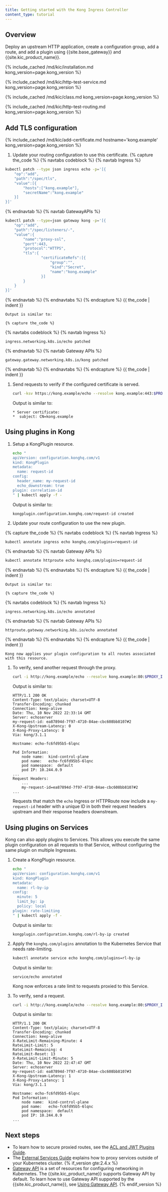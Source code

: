 ```yaml
---
title: Getting started with the Kong Ingress Controller
content_type: tutorial
---
```


## Overview

Deploy an upstream HTTP application, create a configuration group, add a route, and add a plugin using 
{{site.base_gateway}} and {{site.kic_product_name}}.

{% include_cached /md/kic/installation.md kong_version=page.kong_version %}

{% include_cached /md/kic/http-test-service.md kong_version=page.kong_version %}

{% include_cached /md/kic/class.md kong_version=page.kong_version %}

{% include_cached /md/kic/http-test-routing.md kong_version=page.kong_version %}

## Add TLS configuration

{% include_cached /md/kic/add-certificate.md hostname='kong.example' kong_version=page.kong_version %}

1. Update your routing configuration to use this certificate.
 {% capture the_code %}
{% navtabs codeblock %}
{% navtab Ingress %}
```bash
kubectl patch --type json ingress echo -p='[{
    "op":"add",
	"path":"/spec/tls",
	"value":[{
        "hosts":["kong.example"],
		"secretName":"kong.example"
    }]
}]'
```
{% endnavtab %}
{% navtab GatewayAPIs %}
```bash
kubectl patch --type=json gateway kong -p='[{
    "op":"add",
	"path":"/spec/listeners/-",
	"value":{
		"name":"proxy-ssl",
		"port":443,
		"protocol":"HTTPS",
		"tls":{
				"certificateRefs":[{
				    "group":"",
					"kind":"Secret",
					"name":"kong.example"
				}]
		}
    }
}]'

```
{% endnavtab %}
{% endnavtabs %}
{% endcapture %}
{{ the_code | indent }}

    Output is similar to:

    {% capture the_code %}
{% navtabs codeblock %}
{% navtab Ingress %}
```text
ingress.networking.k8s.io/echo patched
```
{% endnavtab %}
{% navtab Gateway APIs %}
```text
gateway.gateway.networking.k8s.io/kong patched
```
{% endnavtab %}
{% endnavtabs %}
{% endcapture %}
{{ the_code | indent }}

1. Send requests to verify if the configured certificate is served.

    ```bash
    curl -ksv https://kong.example/echo --resolve kong.example:443:$PROXY_IP 2>&1 | grep -A1 "certificate:"
    ```
    Output is similar to:
    ```text
    * Server certificate:
    *  subject: CN=kong.example
    ```

## Using plugins in Kong

1. Setup a KongPlugin resource.

    ```bash
    echo "
    apiVersion: configuration.konghq.com/v1
    kind: KongPlugin
    metadata:
      name: request-id
    config:
      header_name: my-request-id
      echo_downstream: true
    plugin: correlation-id
    " | kubectl apply -f -
    ```
    Output is similar to:
    ```text
    kongplugin.configuration.konghq.com/request-id created
    ```
1. Update your route configuration to use the new plugin.

 {% capture the_code %}
{% navtabs codeblock %}
{% navtab Ingress %}
```bash
kubectl annotate ingress echo konghq.com/plugins=request-id
```
{% endnavtab %}
{% navtab Gateway APIs %}
```bash
kubectl annotate httproute echo konghq.com/plugins=request-id
```
{% endnavtab %}
{% endnavtabs %}
{% endcapture %}
{{ the_code | indent }}

    Output is similar to:

    {% capture the_code %}
{% navtabs codeblock %}
{% navtab Ingress %}
```text
ingress.networking.k8s.io/echo annotated
```
{% endnavtab %}
{% navtab Gateway APIs %}
```text
httproute.gateway.networking.k8s.io/echo annotated
```
{% endnavtab %}
{% endnavtabs %}
{% endcapture %}
{{ the_code | indent }}


    Kong now applies your plugin configuration to all routes associated with this resource.

1.  To verify, send another request through the proxy.

    ```bash
    curl -i http://kong.example/echo --resolve kong.example:80:$PROXY_IP
    ```
    Output is similar to:
    ```text
    HTTP/1.1 200 OK
    Content-Type: text/plain; charset=UTF-8
    Transfer-Encoding: chunked
    Connection: keep-alive
    Date: Thu, 10 Nov 2022 22:33:14 GMT
    Server: echoserver
    my-request-id: ea87894d-7f97-4710-84ae-cbc608bb8107#2
    X-Kong-Upstream-Latency: 0
    X-Kong-Proxy-Latency: 0
    Via: kong/3.1.1
    
    Hostname: echo-fc6fd95b5-6lqnc

    Pod Information:
    	node name:	kind-control-plane
    	pod name:	echo-fc6fd95b5-6lqnc
    	pod namespace:	default
    	pod IP:	10.244.0.9
    ...
    Request Headers:
        ...
    	my-request-id=ea87894d-7f97-4710-84ae-cbc608bb8107#2
    ...
    ```
    Requests that match the `echo` Ingress or HTTPRoute now include a `my-request-id` header with a unique ID in both their request headers upstream and their response headers downstream.

## Using plugins on Services

Kong can also apply plugins to Services. This allows you execute the same
plugin configuration on all requests to that Service, without configuring the same plugin on multiple Ingresses.

1. Create a KongPlugin resource.

    ```bash
    echo "
    apiVersion: configuration.konghq.com/v1
    kind: KongPlugin
    metadata:
      name: rl-by-ip
    config:
      minute: 5
      limit_by: ip
      policy: local
    plugin: rate-limiting
    " | kubectl apply -f -
    ```
    Output is similar to:
    ```text
    kongplugin.configuration.konghq.com/rl-by-ip created
    ```
1. Apply the `konghq.com/plugins` annotation to the Kubernetes Service that needs rate-limiting.

    ```bash
    kubectl annotate service echo konghq.com/plugins=rl-by-ip
    ```
    Output is similar to:
    ```text
    service/echo annotated
    ```
    Kong now enforces a rate limit to requests proxied to this Service.        
1. To verify, send a request.
    ```bash
    curl -i http://kong.example/echo --resolve kong.example:80:$PROXY_IP
    ```
    Output is similar to:
    ```text
    HTTP/1.1 200 OK
    Content-Type: text/plain; charset=UTF-8
    Transfer-Encoding: chunked
    Connection: keep-alive
    X-RateLimit-Remaining-Minute: 4
    RateLimit-Limit: 5
    RateLimit-Remaining: 4
    RateLimit-Reset: 13
    X-RateLimit-Limit-Minute: 5
    Date: Thu, 10 Nov 2022 22:47:47 GMT
    Server: echoserver
    my-request-id: ea87894d-7f97-4710-84ae-cbc608bb8107#3
    X-Kong-Upstream-Latency: 1
    X-Kong-Proxy-Latency: 1
    Via: kong/3.1.1

    Hostname: echo-fc6fd95b5-6lqnc
    Pod Information:
    	node name:	kind-control-plane
    	pod name:	echo-fc6fd95b5-6lqnc
    	pod namespace:	default
    	pod IP:	10.244.0.9
    ...
    ```

## Next steps

* To learn how to secure proxied routes, see the [ACL and JWT Plugins Guide](/kubernetes-ingress-controller/{{page.kong_version}}/guides/configure-acl-plugin/).
* The [External Services Guide](/kubernetes-ingress-controller/{{page.kong_version}}/guides/using-external-service/) explains how to proxy services outside of your Kubernetes cluster.
{% if_version gte:2.4.x %}
* [Gateway API](https://gateway-api.sigs.k8s.io/) is a set of resources for
configuring networking in Kubernetes. The {{site.kic_product_name}} supports Gateway API by default. To learn how to use Gateway API supported by the {{site.kic_product_name}}, see [Using Gateway API](/kubernetes-ingress-controller/{{page.kong_version}}/guides/using-gateway-api/).
{% endif_version %}
